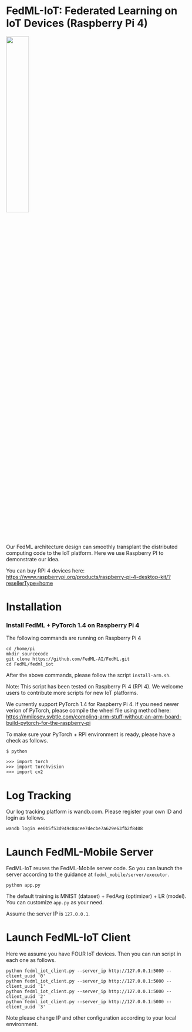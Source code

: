 # FedML-IoT: Federated Learning on IoT Devices (Raspberry Pi 4)
<img src=https://github.com/FedML-AI/FedML/blob/master/docs/image/raspberry_pi.png width="35%">

Our FedML architecture design can smoothly transplant the distributed computing code to the IoT platform. Here we use Raspberry PI to demonstrate our idea. 

You can buy RPI 4 devices here: https://www.raspberrypi.org/products/raspberry-pi-4-desktop-kit/?resellerType=home


# Installation 
### Install FedML + PyTorch 1.4 on Raspberry Pi 4
The following commands are running on Raspberry Pi 4
```
cd /home/pi
mkdir sourcecode
git clone https://github.com/FedML-AI/FedML.git
cd FedML/fedml_iot
```
After the above commands, please follow the script `install-arm.sh`.

Note: This script has been tested on Raspberry Pi 4 (RPI 4). We welcome users to contribute more scripts for new IoT platforms. 

We currently support PyTorch 1.4 for Raspberry Pi 4.
If you need newer verion of PyTorch, please compile the wheel file using method here: https://nmilosev.svbtle.com/compling-arm-stuff-without-an-arm-board-build-pytorch-for-the-raspberry-pi

To make sure your PyTorch + RPI environment is ready, please have a check as follows.
```
$ python

>>> import torch
>>> import torchvision
>>> import cv2
```

# Log Tracking
Our log tracking platform is wandb.com. Please register your own ID and login as follows.
```
wandb login ee0b5f53d949c84cee7decbe7a629e63fb2f8408
```

# Launch FedML-Mobile Server
FedML-IoT reuses the FedML-Mobile server code. So you can launch the server according to the guidance at `fedml_mobile/server/executor`.
```
python app.py
```
The default training is MNIST (dataset) + FedAvg (optimizer) + LR (model).
You can customize `app.py` as your need.

Assume the server IP is `127.0.0.1`.

# Launch FedML-IoT Client
Here we assume you have FOUR IoT devices. Then you can run script in each one as follows.
```
python fedml_iot_client.py --server_ip http://127.0.0.1:5000 --client_uuid '0'
python fedml_iot_client.py --server_ip http://127.0.0.1:5000 --client_uuid '1'
python fedml_iot_client.py --server_ip http://127.0.0.1:5000 --client_uuid '2'
python fedml_iot_client.py --server_ip http://127.0.0.1:5000 --client_uuid '3'
```

Note please change IP and other configuration according to your local environment.
